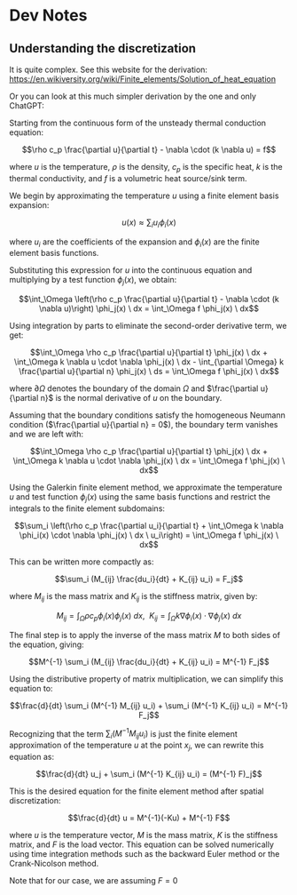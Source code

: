 # Dev Notes


## Understanding the discretization

It is quite complex. See this website for the derivation: https://en.wikiversity.org/wiki/Finite_elements/Solution_of_heat_equation

Or you can look at this much simpler derivation by the one and only ChatGPT:

Starting from the continuous form of the unsteady thermal conduction equation:

$$\rho c_p \frac{\partial u}{\partial t} - \nabla \cdot (k \nabla u) = f$$

where $u$ is the temperature, $\rho$ is the density, $c_p$ is the specific heat, $k$ is the thermal conductivity, and $f$ is a volumetric heat source/sink term.

We begin by approximating the temperature $u$ using a finite element basis expansion:

$$u(x) \approx \sum_i u_i \phi_i(x)$$

where $u_i$ are the coefficients of the expansion and $\phi_i(x)$ are the finite element basis functions.

Substituting this expression for $u$ into the continuous equation and multiplying by a test function $\phi_j(x)$, we obtain:

$$\int_\Omega \left(\rho c_p \frac{\partial u}{\partial t} - \nabla \cdot (k \nabla u)\right) \phi_j(x) \ dx = \int_\Omega f \phi_j(x) \ dx$$

Using integration by parts to eliminate the second-order derivative term, we get:

$$\int_\Omega \rho c_p \frac{\partial u}{\partial t} \phi_j(x) \ dx + \int_\Omega k \nabla u \cdot \nabla \phi_j(x) \ dx - \int_{\partial \Omega} k \frac{\partial u}{\partial n} \phi_j(x) \ ds = \int_\Omega f \phi_j(x) \ dx$$

where $\partial \Omega$ denotes the boundary of the domain $\Omega$ and $\frac{\partial u}{\partial n}$ is the normal derivative of $u$ on the boundary.

Assuming that the boundary conditions satisfy the homogeneous Neumann condition ($\frac{\partial u}{\partial n} = 0$), the boundary term vanishes and we are left with:

$$\int_\Omega \rho c_p \frac{\partial u}{\partial t} \phi_j(x) \ dx + \int_\Omega k \nabla u \cdot \nabla \phi_j(x) \ dx = \int_\Omega f \phi_j(x) \ dx$$

Using the Galerkin finite element method, we approximate the temperature $u$ and test function $\phi_j(x)$ using the same basis functions and restrict the integrals to the finite element subdomains:

$$\sum_i \left(\rho c_p \frac{\partial u_i}{\partial t} + \int_\Omega k \nabla \phi_i(x) \cdot \nabla \phi_j(x) \ dx \ u_i\right) = \int_\Omega f \phi_j(x) \ dx$$

This can be written more compactly as:

$$\sum_i (M_{ij} \frac{du_i}{dt} + K_{ij} u_i) = F_j$$

where $M_{ij}$ is the mass matrix and $K_{ij}$ is the stiffness matrix, given by:

$$M_{ij} = \int_\Omega \rho c_p \phi_i(x) \phi_j(x) \ dx, \ \ K_{ij} = \int_\Omega k \nabla \phi_i(x) \cdot \nabla \phi_j(x) \ dx$$

The final step is to apply the inverse of the mass matrix $M$ to both sides of the equation, giving:

$$M^{-1} \sum_i (M_{ij} \frac{du_i}{dt} + K_{ij} u_i) = M^{-1} F_j$$

Using the distributive property of matrix multiplication, we can simplify this equation to:

$$\frac{d}{dt} \sum_i (M^{-1} M_{ij} u_i) + \sum_i (M^{-1} K_{ij} u_i) = M^{-1} F_j$$

Recognizing that the term $\sum_i (M^{-1} M_{ij} u_i)$ is just the finite element approximation of the temperature $u$ at the point $x_j$, we can rewrite this equation as:

$$\frac{d}{dt} u_j + \sum_i (M^{-1} K_{ij} u_i) = (M^{-1} F)_j$$

This is the desired equation for the finite element method after spatial discretization:

$$\frac{d}{dt} u = M^{-1}(-Ku) + M^{-1} F$$

where $u$ is the temperature vector, $M$ is the mass matrix, $K$ is the stiffness matrix, and $F$ is the load vector. This equation can be solved numerically using time integration methods such as the backward Euler method or the Crank-Nicolson method.

Note that for our case, we are assuming $F=0$